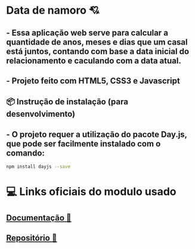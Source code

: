 # Data de namoro 💘
## - Essa aplicação web serve para calcular a quantidade de anos, meses e dias que um casal está juntos, contando com base a data inicial do relacionamento e caculando com a data atual.

## - Projeto feito com HTML5, CSS3 e Javascript

## 📦 Instrução de instalação (para desenvolvimento)

## - O projeto requer a utilização do pacote Day.js, que pode ser facilmente instalado com o comando:

``` bash
npm install dayjs --save
```

# 💻 Links oficiais do modulo usado
## [Documentação 🔗](https://day.js.org/)
## [Repositório 🔗](https://github.com/iamkun/dayjs)
